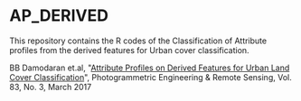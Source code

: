 # AP_DERIVED
This repository contains the R codes of the Classification of Attribute profiles from the derived features for Urban cover classification.


BB Damodaran et.al, "[Attribute Profiles on Derived Features for
Urban Land Cover Classification](http://people.irisa.fr/Sebastien.Lefevre/publis/pers2017.pdf)", Photogrammetric Engineering & Remote Sensing, Vol. 83, No. 3, March 2017
